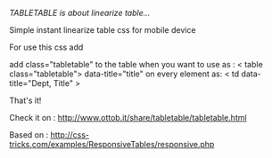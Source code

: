 *TABLETABLE is about linearize table...*

Simple instant linearize table css for mobile device

For use this css add

add class="tabletable" to the table when you want to use as :
 < table class="tabletable"> 
data-title="title" on every <td > element as:
< td data-title="Dept, Title" >

That's it!

Check it on :
http://www.ottob.it/share/tabletable/tabletable.html

Based on : 
http://css-tricks.com/examples/ResponsiveTables/responsive.php


